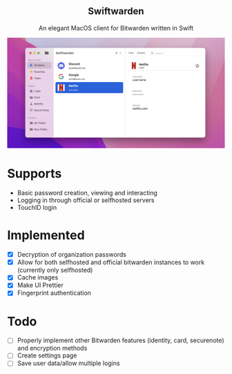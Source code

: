 <h2 align="center">Swiftwarden</h2>

<p align="center">
    An elegant MacOS client for Bitwarden written in Swift
</p>

<p align="center"><img src="Images/Light.png" width="864"></p>

# Supports
- Basic password creation, viewing and interacting
- Logging in through official or selfhosted servers
- TouchID login

# Implemented
- [X] Decryption of organization passwords
- [X] Allow for both selfhosted and official bitwarden instances to work (currently only selfhosted)
- [X] Cache images
- [X] Make UI Prettier
- [X] Fingerprint authentication

# Todo
- [ ] Properly implement other Bitwarden features (identity, card, securenote) and encryption methods
- [ ] Create settings page
- [ ] Save user data/allow multiple logins
